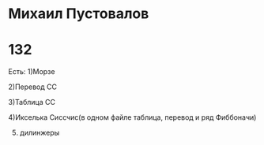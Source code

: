 # Михаил Пустовалов 
# 132
Есть:
1)Морзе

2)Перевод СС

3)Таблица СС

4)Икселька Сиссчис(в одном файле таблица, перевод и ряд Фиббоначи)

5) дилинжеры
